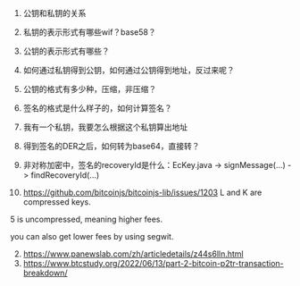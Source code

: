1. 公钥和私钥的关系
2. 私钥的表示形式有哪些wif？base58？
3. 公钥的表示形式有哪些？
4. 如何通过私钥得到公钥，如何通过公钥得到地址，反过来呢？
5. 公钥的格式有多少种，压缩，非压缩？
6. 签名的格式是什么样子的，如何计算签名？
7. 我有一个私钥，我要怎么根据这个私钥算出地址
8. 得到签名的DER之后，如何转为base64，直接转？
9. 非对称加密中，签名的recoveryId是什么：EcKey.java -> signMessage(...) -> findRecoveryId(...)





1. https://github.com/bitcoinjs/bitcoinjs-lib/issues/1203
L and K are compressed keys.

5 is uncompressed, meaning higher fees.

you can also get lower fees by using segwit.

2. https://www.panewslab.com/zh/articledetails/z44s6lln.html
3. https://www.btcstudy.org/2022/06/13/part-2-bitcoin-p2tr-transaction-breakdown/

